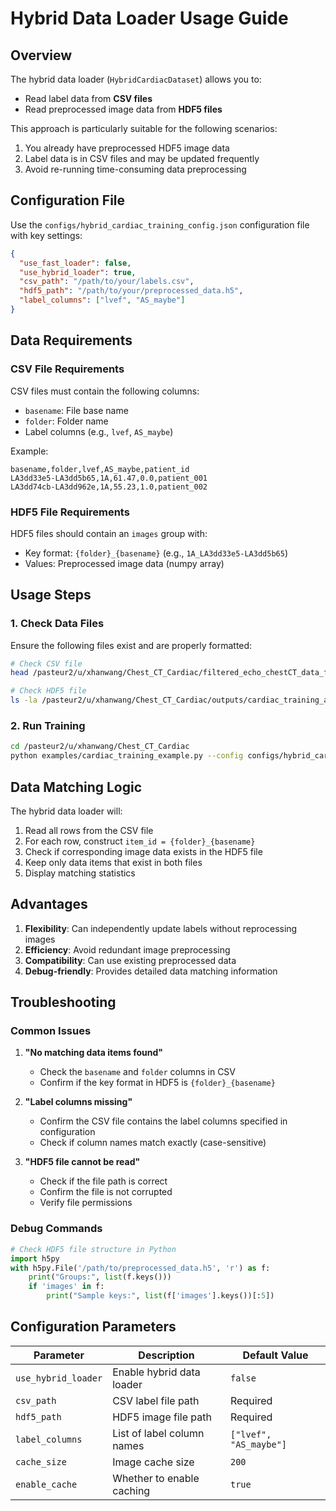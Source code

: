 # Hybrid Data Loader Usage Guide

## Overview

The hybrid data loader (`HybridCardiacDataset`) allows you to:
- Read label data from **CSV files**
- Read preprocessed image data from **HDF5 files**

This approach is particularly suitable for the following scenarios:
1. You already have preprocessed HDF5 image data
2. Label data is in CSV files and may be updated frequently
3. Avoid re-running time-consuming data preprocessing

## Configuration File

Use the `configs/hybrid_cardiac_training_config.json` configuration file with key settings:

```json
{
  "use_fast_loader": false,
  "use_hybrid_loader": true,
  "csv_path": "/path/to/your/labels.csv",
  "hdf5_path": "/path/to/your/preprocessed_data.h5",
  "label_columns": ["lvef", "AS_maybe"]
}
```

## Data Requirements

### CSV File Requirements
CSV files must contain the following columns:
- `basename`: File base name
- `folder`: Folder name  
- Label columns (e.g., `lvef`, `AS_maybe`)

Example:
```csv
basename,folder,lvef,AS_maybe,patient_id
LA3dd33e5-LA3dd5b65,1A,61.47,0.0,patient_001
LA3dd74cb-LA3dd962e,1A,55.23,1.0,patient_002
```

### HDF5 File Requirements
HDF5 files should contain an `images` group with:
- Key format: `{folder}_{basename}` (e.g., `1A_LA3dd33e5-LA3dd5b65`)
- Values: Preprocessed image data (numpy array)

## Usage Steps

### 1. Check Data Files
Ensure the following files exist and are properly formatted:
```bash
# Check CSV file
head /pasteur2/u/xhanwang/Chest_CT_Cardiac/filtered_echo_chestCT_data_filtered_chest_data.csv

# Check HDF5 file
ls -la /pasteur2/u/xhanwang/Chest_CT_Cardiac/outputs/cardiac_training_as_maybe/preprocessed_data.h5
```

### 2. Run Training
```bash
cd /pasteur2/u/xhanwang/Chest_CT_Cardiac
python examples/cardiac_training_example.py --config configs/hybrid_cardiac_training_config.json
```

## Data Matching Logic

The hybrid data loader will:
1. Read all rows from the CSV file
2. For each row, construct `item_id = {folder}_{basename}`
3. Check if corresponding image data exists in the HDF5 file
4. Keep only data items that exist in both files
5. Display matching statistics

## Advantages

1. **Flexibility**: Can independently update labels without reprocessing images
2. **Efficiency**: Avoid redundant image preprocessing
3. **Compatibility**: Can use existing preprocessed data
4. **Debug-friendly**: Provides detailed data matching information

## Troubleshooting

### Common Issues

1. **"No matching data items found"**
   - Check the `basename` and `folder` columns in CSV
   - Confirm if the key format in HDF5 is `{folder}_{basename}`

2. **"Label columns missing"**
   - Confirm the CSV file contains the label columns specified in configuration
   - Check if column names match exactly (case-sensitive)

3. **"HDF5 file cannot be read"**
   - Check if the file path is correct
   - Confirm the file is not corrupted
   - Verify file permissions

### Debug Commands

```python
# Check HDF5 file structure in Python
import h5py
with h5py.File('/path/to/preprocessed_data.h5', 'r') as f:
    print("Groups:", list(f.keys()))
    if 'images' in f:
        print("Sample keys:", list(f['images'].keys())[:5])
```

## Configuration Parameters

| Parameter | Description | Default Value |
|-----------|-------------|---------------|
| `use_hybrid_loader` | Enable hybrid data loader | `false` |
| `csv_path` | CSV label file path | Required |
| `hdf5_path` | HDF5 image file path | Required |
| `label_columns` | List of label column names | `["lvef", "AS_maybe"]` |
| `cache_size` | Image cache size | `200` |
| `enable_cache` | Whether to enable caching | `true` | 